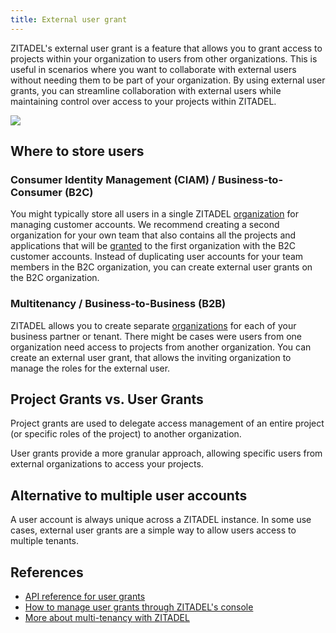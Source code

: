 ```yaml
---
title: External user grant
---
```


ZITADEL's external user grant is a feature that allows you to grant access to projects within your organization to users from other organizations.
This is useful in scenarios where you want to collaborate with external users without needing them to be part of your organization.
By using external user grants, you can streamline collaboration with external users while maintaining control over access to your projects within ZITADEL.

![](/img/concepts/features/external-user-grant.png)

## Where to store users

### Consumer Identity Management (CIAM) / Business-to-Consumer (B2C)

You might typically store all users in a single ZITADEL [organization](../structure/organizations) for managing customer accounts.
We recommend creating a second organization for your own team that also contains all the projects and applications that will be [granted](../structure/granted_projects) to the first organization with the B2C customer accounts.
Instead of duplicating user accounts for your team members in the B2C organization, you can create external user grants on the B2C organization.

### Multitenancy / Business-to-Business (B2B)

ZITADEL allows you to create separate [organizations](../structure/organizations) for each of your business partner or tenant.
There might be cases were users from one organization need access to projects from another organization.
You can create an external user grant, that allows the inviting organization to manage the roles for the external user.

## Project Grants vs. User Grants

Project grants are used to delegate access management of an entire project (or specific roles of the project) to another organization.

User grants provide a more granular approach, allowing specific users from external organizations to access your projects.

## Alternative to multiple user accounts

A user account is always unique across a ZITADEL instance.
In some use cases, external user grants are a simple way to allow users access to multiple tenants.

## References

* [API reference for user grants](/docs/apis/resources/mgmt/user-grants)
* [How to manage user grants through ZITADEL's console](/docs/guides/manage/console/roles#authorizations)
* [More about multi-tenancy with ZITADEL](https://zitadel.com/blog/multi-tenancy-with-organizations)
